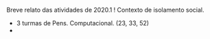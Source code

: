 Breve relato das atividades de 2020.1 !
Contexto de isolamento social.

* 3 turmas de Pens. Computacional. (23, 33, 52)
* 
